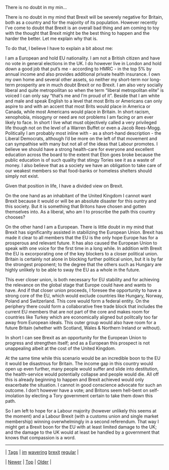 <!--
title: There is no doubt in my mind that Brexit will be severely negative for Britain, both as a country and for the majority of its population. However recently I&rsquo;ve come to doubt that Brexit is an overall bad thing and am coming to toy with the thought that Brexit might be the best thing to happen and the harder the better. Let me explain why that is. To do that, I believe I have to explain a bit about me
date: 2020-06-28T15:27:00.175Z
tags: im, wavering, brexit, regular
-->


There is no doubt in my min...

<p>There is no doubt in my mind that Brexit will be severely negative for Britain, both as a country and for the majority of its population. However recently I&rsquo;ve come to doubt that Brexit is an overall bad thing and am coming to toy with the thought that Brexit might be the best thing to happen and the harder the better. Let me explain why that is.</p>

<p>To do that, I believe I have to explain a bit about me:</p>

<p>I am a European and hold EU nationality. I am not a British citizen and have no vote in general elections in the UK. I do however live in London and hold down a good job that put&rsquo;s me - according to HMRC - in the top 5% by annual income and also provides additional private health insurance. I own my own home and several other assets, so neither my short-term nor long-term prosperity are in much doubt Brexit or no Brexit. I am also very socially liberal and quite metropoilitan so when the term &ldquo;liberal metropolitan elite&rdquo; is voiced I can only say &ldquo;that&rsquo;s me and I&rsquo;m proud of it&rdquo;. Beside that I am white and male and speak English to a level that most Brits or Americans can only aspire to and with an accent that most Brits would place in America or Canada, while most Americans would place in Britain. In short racism, xenophobia, misogyny or need are not problems I am facing or am ever likely to face. In short I live what must objectively called a very privileged life though not on the level of a Warren Buffet or even a Jacob Rees-Mogg. Politically I am probably most inline with - as a short-hand description - the Liberal Democrats, although I&rsquo;d be more on the left of that movement and can sympathise with many but not all of the ideas that Labour promotes. I believe we should have a strong health-care for everyone and excellent education across the board to the extent that Eton goes broke because the public education is of such quality that stingy Tories see it as a waste of money. I also believe that as a society we have an obligation to take care of our weakest members so that food-banks or homeless shelters should simply not exist.</p>

<p>Given that position in life, I have a divided view on Brexit.</p>

<p>On the one hand as an inhabitant of the United Kingdom I cannot want Brexit because it would or will be an absolute disaster for this ountry and this society. But it is something that Britons have chosen and gotten themselves into. As a liberal, who am I to proscribe the path this country chooses?</p>

<p>On the other hand I am a European. There is little doubt in my mind that Brexit has significanlty assisted in stabilizing the European Union. Brexit has made it clear to all members that the EU is the only hope Europe has for a prosperous and relevant future. It has also caused the European Union to speak with one voice for the first time in a long while. In addition with Brexit the EU is excorporating one of the key blockers to a closer political union. Britain is certainly not alone in blocking further political union, but it is by far the strongest proponent; to the degree that the others such as Hungary are highly unlikely to be able to sway the EU as a whole in the future.</p>

<p>This ever closer union, is both necessary for EU stability and for achieving the relevance on the global stage that Europe could have and wants to have. And if that closer union proceeds, I foresee the opportunity to have a strong core of the EU, which would exclude countries like Hungary, Norway, Poland and Switzerland. This core would form a federal entity. On the periphery there could form a collaborative free trade block that includes the current EU members that are not part of the core and makes room for countries like Turkey which are economically aligned but politcally too far away from European ideals. This outer group would also have room for a future Britain (whether with Scotland, Wales &amp; Northern Ireland or without).</p>

<p>In short I can see Brexit as an opportunity for the European Union to progress and strengthen itself; and as a European this prospect is not unappealing albeit at the cost of the United Kingdom.</p>

<p>At the same time while this scenario would be an incredible boon to the EU it would be disastrous for Britain. The income gap in this country would open up even further, many people would suffer and slide into destitution, the health-service would potentially collapse and people would die. All off this is already beginning to happen and Brexit achieved would only exacerbate the situation. I cannot in good conscience advocate for such an outcome. I don&rsquo;t however have a vote; and Britons seem hell-bent on self-imolation by electing a Tory government certain to take them down this path.</p>

<p>So I am left to hope for a Labour majority (however unlikely this seems at the moment) and a Labour Brexit (with a customs union and single market membership) winning overwhelmingly in a second referendum. That way I might get a Brexit boon for the EU with at least limited damage to the UK; and the damage to the UK would at least be handled by a government that knows that compassion is a word.</p>

<!--BOTTOM-POST-NAVIGATION-->
---

| [Tags](tags.md) | [im](tag-im.md) [wavering](tag-wavering.md) [brexit](tag-brexit.md) [regular](tag-regular.md) |

| [Newer](183713270154.md) | [Top](index.md) | [Older](61989115473.md) |